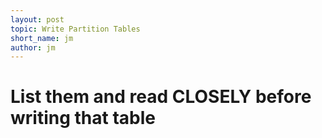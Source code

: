 ```yaml
---
layout: post
topic: Write Partition Tables
short_name: jm
author: jm
---
```


# List them and read CLOSELY before writing that table

